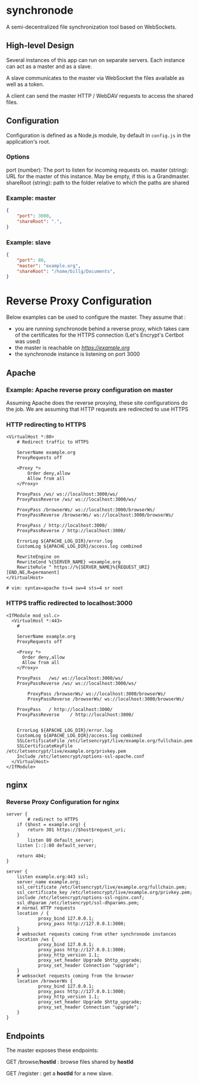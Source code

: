 # synchronode
A semi-decentralized file synchronization tool based on WebSockets.

## High-level Design
Several instances of this app can run on separate servers. Each instance can act as a master and as a slave.

A slave communicates to the master via WebSocket the files available as well as a token.

A client can send the master HTTP / WebDAV requests to access the shared files. 

## Configuration
Configuration is defined as a Node.js module, by default in `config.js` in the application's root.

### Options
port (number): The port to listen for incoming requests on.
master (string): URL for the master of this instance. May be empty, if this is a Grandmaster.
shareRoot (string): path to the folder relative to which the paths are shared

### Example: master
```JSON
{
	"port": 3000,
	"shareRoot": ".",
}
```

### Example: slave
```JSON
{
	"port": 80,
	"master": "example.org",
	"shareRoot": "/home/billg/Documents",
}
```

# Reverse Proxy Configuration
Below examples can be used to configure the master. They assume that :
- you are running synchronode behind a reverse proxy, which takes care of the certificates for the HTTPS connection (Let's Encrypt's Certbot was used)
- the master is reachable on *https://example.org*
- the synchronode instance is listening on port 3000
## Apache
### Example: Apache reverse proxy configuration on master
Assuming Apache does the reverse proxying, these site configurations do the job. 
We are assuming that HTTP requests are redirected to use HTTPS

### HTTP redirecting to HTTPS
```
<VirtualHost *:80>
	# Redirect traffic to HTTPS
	
	ServerName example.org
	ProxyRequests off

	<Proxy *>
		Order deny,allow
		Allow from all
	</Proxy>

	ProxyPass /ws/ ws://localhost:3000/ws/
	ProxyPassReverse /ws/ ws://localhost:3000/ws/

	ProxyPass /browserWs/ ws://localhost:3000/browserWs/
	ProxyPassReverse /browserWs/ ws://localhost:3000/browserWs/

	ProxyPass / http://localhost:3000/
	ProxyPassReverse / http://localhost:3000/

	ErrorLog ${APACHE_LOG_DIR}/error.log
	CustomLog ${APACHE_LOG_DIR}/access.log combined

	RewriteEngine on
	RewriteCond %{SERVER_NAME} =example.org
	RewriteRule ^ https://%{SERVER_NAME}%{REQUEST_URI} [END,NE,R=permanent]
</VirtualHost>

# vim: syntax=apache ts=4 sw=4 sts=4 sr noet
```

### HTTPS traffic redirected to localhost:3000 
```
<IfModule mod_ssl.c>
  <VirtualHost *:443>
    # 
    
    ServerName example.org
    ProxyRequests off

    <Proxy *>
      Order deny,allow
      Allow from all
    </Proxy>

    ProxyPass	/ws/ ws://localhost:3000/ws/
    ProxyPassReverse /ws/ ws://localhost:3000/ws/
		
		ProxyPass /browserWs/ ws://localhost:3000/browserWs/
		ProxyPassReverse /browserWs/ ws://localhost:3000/browserWs/

    ProxyPass	/ http://localhost:3000/
    ProxyPassReverse	/ http://localhost:3000/


    ErrorLog ${APACHE_LOG_DIR}/error.log
    CustomLog ${APACHE_LOG_DIR}/access.log combined
    SSLCertificateFile /etc/letsencrypt/live/example.org/fullchain.pem
    SSLCertificateKeyFile /etc/letsencrypt/live/example.org/privkey.pem
    Include /etc/letsencrypt/options-ssl-apache.conf
  </VirtualHost>
</IfModule>
```
## nginx
### Reverse Proxy Configuration for nginx
```
server {        
		# redirect to HTTPS                                                                    
    if ($host = example.org) {                                                  
        return 301 https://$host$request_uri;                                          
    }                                                            
		listen 80 default_server;                                                      
    listen [::]:80 default_server;                                                 
                                                                                       
    return 404;                                                                                
}                                    

server {
	listen example.org:443 ssl; 
	server_name example.org;
	ssl_certificate /etc/letsencrypt/live/example.org/fullchain.pem;
	ssl_certificate_key /etc/letsencrypt/live/example.org/privkey.pem;
	include /etc/letsencrypt/options-ssl-nginx.conf;
	ssl_dhparam /etc/letsencrypt/ssl-dhparams.pem;
	# normal HTTP requests
	location / { 
			proxy_bind 127.0.0.1;
			proxy_pass http://127.0.0.1:3000;
	}
	# websocket requests coming from other synchronode instances
	location /ws {
			proxy_bind 127.0.0.1;
			proxy_pass http://127.0.0.1:3000;       
			proxy_http_version 1.1;
			proxy_set_header Upgrade $http_upgrade; 
			proxy_set_header Connection "upgrade";  
	}
	# websocket requests coming from the browser
	location /browserWs {
			proxy_bind 127.0.0.1;
			proxy_pass http://127.0.0.1:3000;
			proxy_http_version 1.1;
			proxy_set_header Upgrade $http_upgrade;
			proxy_set_header Connection "upgrade";
	}
}
```

## Endpoints
The master exposes these endpoints:

GET /browse/**hostId** : browse files shared by **hostId**

GET /register : get a **hostId** for a new slave.
